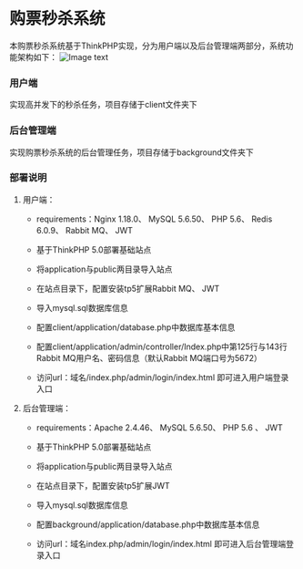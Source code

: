 # 购票秒杀系统
本购票秒杀系统基于ThinkPHP实现，分为用户端以及后台管理端两部分，系统功能架构如下：
![Image text](https://github.com/Barbra0613/seckill-system-for-tickets/blob/main/pic/系统功能架构.png)


### 用户端
实现高并发下的秒杀任务，项目存储于client文件夹下

### 后台管理端
实现购票秒杀系统的后台管理任务，项目存储于background文件夹下

### 部署说明
1. 用户端：
    - requirements：Nginx 1.18.0、 MySQL 5.6.50、 PHP 5.6、 Redis 6.0.9、 Rabbit MQ、 JWT
      
    - 基于ThinkPHP 5.0部署基础站点
    
    - 将application与public两目录导入站点
    
    - 在站点目录下，配置安装tp5扩展Rabbit MQ、 JWT
    
    - 导入mysql.sql数据库信息
    
    - 配置client/application/database.php中数据库基本信息
    
    - 配置client/application/admin/controller/Index.php中第125行与143行Rabbit MQ用户名、密码信息（默认Rabbit MQ端口号为5672）
    
    - 访问url：域名/index.php/admin/login/index.html 即可进入用户端登录入口
    
2. 后台管理端：
    - requirements：Apache 2.4.46、 MySQL 5.6.50、 PHP 5.6 、 JWT
      
    - 基于ThinkPHP 5.0部署基础站点
    
    - 将application与public两目录导入站点
    
    - 在站点目录下，配置安装tp5扩展JWT
    
    - 导入mysql.sql数据库信息
    
    - 配置background/application/database.php中数据库基本信息
    
    - 访问url：域名index.php/admin/login/index.html 即可进入后台管理端登录入口

